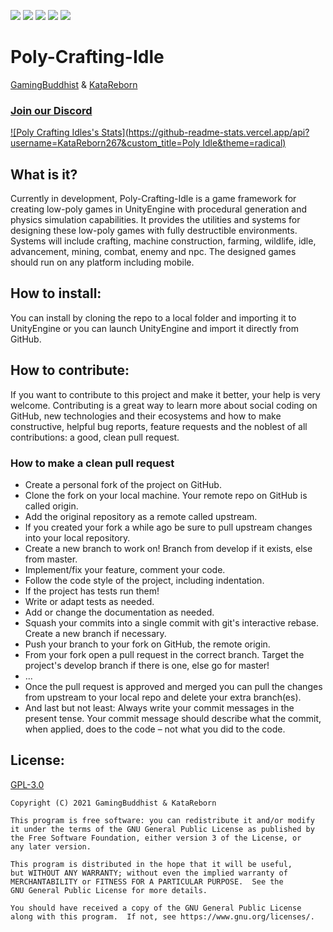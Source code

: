 ![](https://img.shields.io/badge/Build-In%20Development-orange)
![](https://img.shields.io/github/v/release/KataReborn267/Poly-Crafting-Idle?include_prereleases)
![](https://img.shields.io/github/forks/KataReborn267/Poly-Crafting-Idle)
![](https://img.shields.io/discord/900536889935822928)
![](https://img.shields.io/github/license/KataReborn267/Poly-Crafting-Idle)

# Poly-Crafting-Idle
[GamingBuddhist](https://github.com/gamingbuddhist) &
[KataReborn](https://github.com/KataReborn267)

### [Join our Discord](https://discord.gg/sJmhkpECmM)

[![Poly Crafting Idles's Stats](https://github-readme-stats.vercel.app/api?username=KataReborn267&custom_title=Poly Idle&theme=radical)](https://github.com/KataReborn267/Poly-Crafting-Idle)


## What is it?
Currently in development, Poly-Crafting-Idle is a game framework for creating low-poly games in UnityEngine with procedural
generation and physics simulation capabilities. It provides the utilities and systems for designing these low-poly
games with fully destructible environments. Systems will include crafting, machine construction, farming, wildlife,
idle, advancement, mining, combat, enemy and npc. The designed games should run on any platform including mobile.

## How to install:
You can install by cloning the repo to a local folder and importing it to UnityEngine or you can launch UnityEngine and 
import it directly from GitHub. 

## How to contribute:
If you want to contribute to this project and make it better, your help is very welcome. Contributing is a great way 
to learn more about social coding on GitHub, new technologies and their ecosystems and how to make constructive, 
helpful bug reports, feature requests and the noblest of all contributions: a good, clean pull request.

### How to make a clean pull request
- Create a personal fork of the project on GitHub.
- Clone the fork on your local machine. Your remote repo on GitHub is called origin.
- Add the original repository as a remote called upstream.
- If you created your fork a while ago be sure to pull upstream changes into your local repository.
- Create a new branch to work on! Branch from develop if it exists, else from master.
- Implement/fix your feature, comment your code.
- Follow the code style of the project, including indentation.
- If the project has tests run them!
- Write or adapt tests as needed.
- Add or change the documentation as needed.
- Squash your commits into a single commit with git's interactive rebase. Create a new branch if necessary.
- Push your branch to your fork on GitHub, the remote origin.
- From your fork open a pull request in the correct branch. Target the project's develop branch if there is one, else 
go for master!
- ...
- Once the pull request is approved and merged you can pull the changes from upstream to your local repo and delete your 
extra branch(es).
- And last but not least: Always write your commit messages in the present tense. Your commit message should describe 
what the commit, when applied, does to the code – not what you did to the code.

## License:
[GPL-3.0](https://www.gnu.org/licenses/gpl-3.0.en.html)

    Copyright (C) 2021 GamingBuddhist & KataReborn

    This program is free software: you can redistribute it and/or modify
    it under the terms of the GNU General Public License as published by
    the Free Software Foundation, either version 3 of the License, or
    any later version.

    This program is distributed in the hope that it will be useful,
    but WITHOUT ANY WARRANTY; without even the implied warranty of
    MERCHANTABILITY or FITNESS FOR A PARTICULAR PURPOSE.  See the
    GNU General Public License for more details.

    You should have received a copy of the GNU General Public License
    along with this program.  If not, see https://www.gnu.org/licenses/. 
